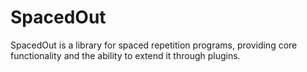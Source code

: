 # SpacedOut
SpacedOut is a library for spaced repetition programs, providing core functionality and the ability to extend it through plugins.
